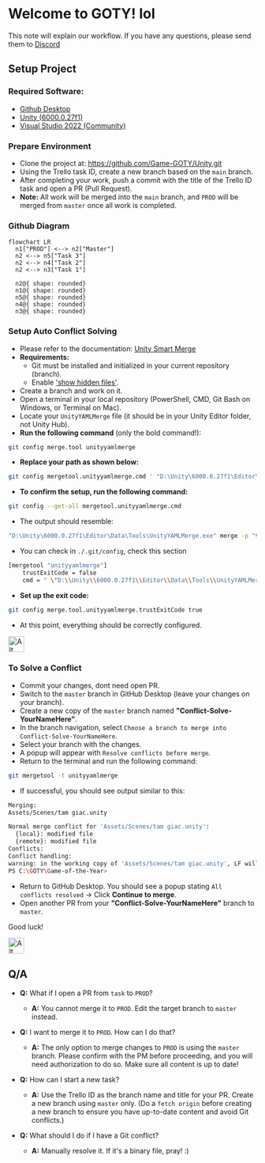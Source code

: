 # Welcome to GOTY! lol

This note will explain our workflow. If you have any questions, please send them to [Discord](https://discord.gg/VAsXF9tM)

## Setup Project

### Required Software:

- [Github Desktop](https://desktop.github.com/download/)
- [Unity (6000.0.27f1)](https://unity.com/releases/editor/whats-new/6000.0.27)
- [Visual Studio 2022 (Community)](https://visualstudio.microsoft.com/vs/community/)

### Prepare Environment

- Clone the project at: https://github.com/Game-GOTY/Unity.git
- Using the Trello task ID, create a new branch based on the `main` branch.
- After completing your work, push a commit with the title of the Trello ID task and open a PR (Pull Request).
- **Note:** All work will be merged into the `main` branch, and `PROD` will be merged from `master` once all work is completed.

### Github Diagram

```mermaid
flowchart LR
  n1["PROD"] <--> n2["Master"]
  n2 <--> n5["Task 3"]
  n2 <--> n4["Task 2"]
  n2 <--> n3["Task 1"]

  n2@{ shape: rounded}
  n1@{ shape: rounded}
  n5@{ shape: rounded}
  n4@{ shape: rounded}
  n3@{ shape: rounded}
```

### Setup Auto Conflict Solving

- Please refer to the documentation: [Unity Smart Merge](https://docs.unity3d.com/Manual/SmartMerge.html)
- **Requirements:**
  - Git must be installed and initialized in your current repository (branch).
  - Enable ['show hidden files'](https://support.microsoft.com/en-us/windows/file-explorer-in-windows-ef370130-1cca-9dc5-e0df-2f7416fe1cb1).
- Create a branch and work on it.
- Open a terminal in your local repository (PowerShell, CMD, Git Bash on Windows, or Terminal on Mac).
- Locate your `UnityYAMLMerge` file (it should be in your Unity Editor folder, not Unity Hub).
- **Run the following command** (only the bold command!):

```bash
git config merge.tool unityyamlmerge
```

- **Replace your path as shown below:**

```bash
git config mergetool.unityyamlmerge.cmd ' "D:\Unity\6000.0.27f1\Editor\Data\Tools\UnityYAMLMerge.exe" merge -p "$BASE" "$REMOTE" "$LOCAL" "$MERGED" '
```

- **To confirm the setup, run the following command:**

```bash
git config --get-all mergetool.unityyamlmerge.cmd
```

- The output should resemble:

```bash
"D:\Unity\6000.0.27f1\Editor\Data\Tools\UnityYAMLMerge.exe" merge -p "$BASE" "$REMOTE" "$LOCAL" "$MERGED"
```

- You can check in `./.git/config`, check this section

```sh
[mergetool "unityyamlmerge"]
	trustExitCode = false
	cmd = " \"D:\\Unity\\6000.0.27f1\\Editor\\Data\\Tools\\UnityYAMLMerge.exe\" merge -p \"$BASE\" \"$REMOTE\" \"$LOCAL\" \"$MERGED\" "
```

- **Set up the exit code:**

```bash
git config merge.tool.unityyamlmerge.trustExitCode true
```

- At this point, everything should be correctly configured.

<img src="https://fonts.gstatic.com/s/e/notoemoji/latest/1f975/512.gif" alt="Alt Text" width="32" />

### **To Solve a Conflict**

- Commit your changes, dont need open PR.
- Switch to the `master` branch in GitHub Desktop (leave your changes on your branch).
- Create a new copy of the `master` branch named **"Conflict-Solve-YourNameHere"**.
- In the branch navigation, select `Choose a branch to merge into Conflict-Solve-YourNameHere`.
- Select your branch with the changes.
- A popup will appear with `Resolve conflicts before merge`.
- Return to the terminal and run the following command:

```bash
git mergetool -t unityyamlmerge
```

- If successful, you should see output similar to this:

```sh
Merging:
Assets/Scenes/tam giac.unity

Normal merge conflict for 'Assets/Scenes/tam giac.unity':
  {local}: modified file
  {remote}: modified file
Conflicts:
Conflict handling:
warning: in the working copy of 'Assets/Scenes/tam giac.unity', LF will be replaced by CRLF the next time Git touches it
PS C:\GOTY\Game-of-the-Year>
```

- Return to GitHub Desktop. You should see a popup stating `All conflicts resolved` -> Click **Continue to merge**.
- Open another PR from your **"Conflict-Solve-YourNameHere"** branch to `master`.

Good luck!

<img src="https://fonts.gstatic.com/s/e/notoemoji/latest/1f91e/512.gif" alt="Alt Text" width="32" />

## Q/A

- **Q:** What if I open a PR from `task` to `PROD`?

  - **A:** You cannot merge it to `PROD`. Edit the target branch to `master` instead.
    <br>

- **Q:** I want to merge it to `PROD`. How can I do that?

  - **A:** The only option to merge changes to `PROD` is using the `master` branch. Please confirm with the PM before proceeding, and you will need authorization to do so. Make sure all content is up to date!
    <br>

- **Q:** How can I start a new task?

  - **A:** Use the Trello ID as the branch name and title for your PR. Create a new branch using `master` only. (Do a `fetch origin` before creating a new branch to ensure you have up-to-date content and avoid Git conflicts.)
    <br>

- **Q:** What should I do if I have a Git conflict?
  - **A:** Manually resolve it. If it's a binary file, pray! :)
